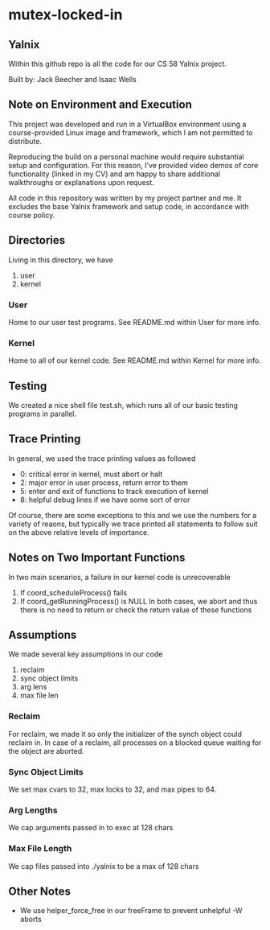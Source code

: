 # mutex-locked-in

## Yalnix
Within this github repo is all the code for our CS 58 Yalnix project.

Built by: Jack Beecher and Isaac Wells

## Note on Environment and Execution

This project was developed and run in a VirtualBox environment using a course-provided Linux image and framework, which I am not permitted to distribute.

Reproducing the build on a personal machine would require substantial setup and configuration. For this reason, I’ve provided video demos of core functionality (linked in my CV) and am happy to share additional walkthroughs or explanations upon request.

All code in this repository was written by my project partner and me. It excludes the base Yalnix framework and setup code, in accordance with course policy.

## Directories
Living in this directory, we have
1. user
2. kernel

### User
Home to our user test programs. See README.md within User for more info.

### Kernel
Home to all of our kernel code. See README.md within Kernel for more info. 

## Testing
We created a nice shell file test.sh, which runs all of our basic testing programs in parallel.

## Trace Printing
In general, we used the trace printing values as followed
- 0: critical error in kernel, must abort or halt
- 2: major error in user process, return error to them
- 5: enter and exit of functions to track execution of kernel
- 8: helpful debug lines if we have some sort of error 

Of course, there are some exceptions to this and we use the numbers for a variety of reaons, but typically
we trace printed all statements to follow suit on the above relative levels of importance. 

## Notes on Two Important Functions
In two main scenarios, a failure in our kernel code is unrecoverable
1. If coord_scheduleProcess() fails
2. If coord_getRunningProcess() is NULL
In both cases, we abort and thus there is no need to return or check
the return value of these functions 

## Assumptions

We made several key assumptions in our code
1. reclaim
2. sync object limits
3. arg lens
4. max file len

### Reclaim
For reclaim, we made it so only the initializer of the synch object could reclaim in.
In case of a reclaim, all processes on a blocked queue waiting for the object are aborted.

### Sync Object Limits
We set max cvars to 32, max locks to 32, and max pipes to 64.

### Arg Lengths
We cap arguments passed in to exec at 128 chars

### Max File Length
We cap files passed into ./yalnix to be a max of 128 chars

## Other Notes
- We use helper_force_free in our freeFrame to prevent unhelpful -W aborts
